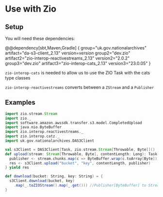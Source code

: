 # Use with Zio

## Setup
You will need these dependencies:

@@dependency[sbt,Maven,Gradle] {
group="uk.gov.nationalarchives" artifact="da-s3-client_2.13" version=$version$
group2="dev.zio" artifact2="zio-interop-reactivestreams_2.13" version2="2.0.2"
group3="dev.zio" artifact3="zio-interop-cats_2.13" version3="23.0.05"
}

`zio-interop-cats` is needed to allow us to use the ZIO Task with the cats type classes

`zio-interop-reactivestreams` converts between a `ZStream` and a `Publisher`

## Examples
```scala
import zio.stream.Stream
import zio._
import software.amazon.awssdk.transfer.s3.model.CompletedUpload
import java.nio.ByteBuffer
import zio.interop.reactivestreams._
import zio.interop.catz._
import uk.gov.nationalarchives.DAS3Client

val s3Client = DAS3Client[Task, zio.stream.Stream[Throwable, Byte]]()
def upload(stream: Stream[Throwable, Byte], contentLength: Long): Task[CompletedUpload] = for {
  publisher <- stream.chunks.map(c => ByteBuffer.wrap(c.toArray[Byte])).toPublisher //Convert Stream[Throwable,Byte] to Publisher[ByteBuffer]
  res <- s3Client.upload("bucket", "key", contentLength, publisher)
} yield res

def download(bucket: String, key: String) = {
  s3Client.download(bucket, key)
    .map(_.toZIOStream().map(_.get())) //Publisher[ByteBuffer] to Stream[ThrowableByte]
}

```

